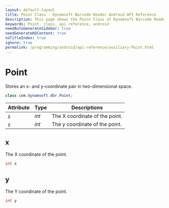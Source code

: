 ```yaml
---
layout: default-layout
title: Point Class - Dynamsoft Barcode Reader Android API Reference
description: This page shows the Point Class of Dynamsoft Barcode Reader for Android SDK.
keywords: Point, class, api reference, android
needAutoGenerateSidebar: true
needGenerateH3Content: true
noTitleIndex: true
ignore: true
permalink: /programming/android/api-reference/auxiliary-Point.html
---
```


# Point

Stores an x- and y-coordinate pair in two-dimensional space.

```java
class com.dynamsoft.dbr.Point;
```

| Attribute | Type | Descriptions |
|---------- | ---- | ------------ |
| [`x`](#x) | *int* | The X coordinate of the point. |
| [`y`](#y) | *int* | The y coordinate of the point. |

## x

The X coordinate of the point.

```java
int x
```

## y

The Y coordinate of the point.

```java
int y
```
